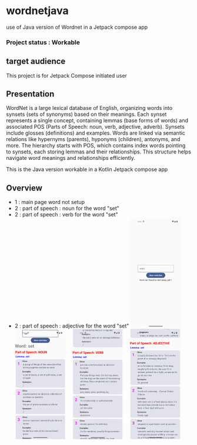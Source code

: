 # wordnetjava
use of Java version of Wordnet in a Jetpack compose app

### Project status : Workable

## target audience
This project is for Jetpack Compose initiated user

## Presentation
WordNet is a large lexical database of English, organizing words into synsets (sets of synonyms) based on their meanings. Each synset represents a single concept, containing lemmas (base forms of words) and associated POS (Parts of Speech: noun, verb, adjective, adverb). Synsets include glosses (definitions) and examples. Words are linked via semantic relations like hypernyms (parents), hyponyms (children), antonyms, and more. The hierarchy starts with POS, which contains index words pointing to synsets, each storing lemmas and their relationships. This structure helps navigate word meanings and relationships efficiently.

This is the Java version workable in a Kotlin Jetpack compose app

## Overview
- 1 : main page word not setup
- 2 : part of speech : noun for the word "set"
- 2 : part of speech : verb for the word "set"
- 2 : part of speech : adjective for the word "set"
<img src="/screenshots/screen1.png" alt="main page word not setup" height="300">&emsp;
<img src="/screenshots/screen2.png" alt="part of speech noun for the word set" height="300">&emsp;
<img src="/screenshots/screen3.png" alt="part of speech verb for the word set" height="300">&emsp;
<img src="/screenshots/screen4.png" alt="part of speech adjective for the word set" height="300">&emsp;

